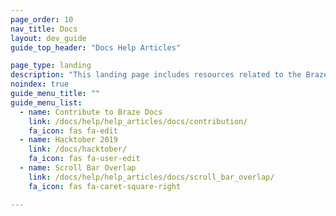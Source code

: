 ```yaml
---
page_order: 10
nav_title: Docs
layout: dev_guide
guide_top_header: "Docs Help Articles"

page_type: landing
description: "This landing page includes resources related to the Braze Documentation site—such as how to contribute to Braze's open source docs."
noindex: true
guide_menu_title: ""
guide_menu_list:
  - name: Contribute to Braze Docs
    link: /docs/help/help_articles/docs/contribution/
    fa_icon: fas fa-edit
  - name: Hacktober 2019
    link: /docs/hacktober/
    fa_icon: fas fa-user-edit
  - name: Scroll Bar Overlap
    link: /docs/help/help_articles/docs/scroll_bar_overlap/
    fa_icon: fas fa-caret-square-right

---
```

